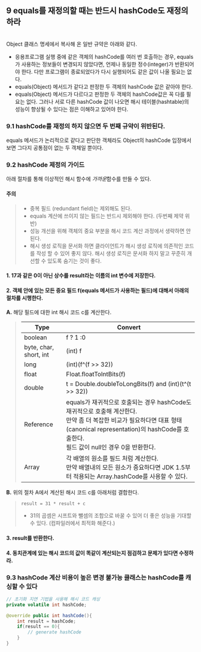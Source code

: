 ## 9 equals를 재정의할 때는 반드시 hashCode도 재정의 하라
<br/>
Object 클래스 명세에서 복사해 온 일반 규약은 아래와 같다.

- 응용프로그램 실행 중에 같은 객체의 hashCode를 여러 번 호출하는 경우, equals가 사용하는 정보들이 변경되지 않았다면, 언제나 동일한 정수(integer)가 반환되어야 한다. 다만 프로그램이 종료되었다가 다시 실행되어도 같은 값이 나올 필요는 없다.
- equals(Object) 메서드가 같다고 판정한 두 객체의 hashCode 값은 같아야 한다.
- equals(Object) 메서드가 다르다고 판정한 두 객체의 hashCode값은 꼭 다를 필요는 없다. 그러나 서로 다른 hashCode 값이 나오면 해시 테이블(hashtable)의 성능이 향상될 수 있다는 점은 이해하고 있어야 한다.

### 9.1 hashCode를 재정의 하지 않으면 두 번째 규약이 위반된다.
equals 메서드가 논리적으로 같다고 판단한 객체라도 Object의 hashCode 입장에서 보면 그다지 공통점이 없는 두 객체일 뿐이다.

### 9.2 hashCode 제정의 가이드
아래 절차를 통해 이상적인 해시 함수에 *가까운*함수를 만들 수 있다.

#### 주의
> -  중복 필드 (redundant field)는 제외해도 된다.
> - equals 계산에 쓰이지 않는 필드는 반드시 제외해야 한다. (두번째 제약 위반)
> - 성능 개선을 위해 객체의 중요 부분을 해시 코드 계산 과정에서 생략하면 안 된다.
> - 해시 생성 로직을 문서화 하면 클라이언트가 해시 생성 로직에 의존적인 코드를 작성 할 수 있어 좋지 않다. 해시 생성 로직은 문서화 하지 말고 꾸준히 개선할 수 있도록 숨기는 것이 좋다.

#### 1. 17과 같은 0이 아닌 상수를 result라는 이름의 int 변수에 저장한다.
#### 2. 객체 안에 있는 모든 중요 필드 f(equals 메서드가 사용하는 필드)에 대해서 아래의 절차를 시행한다.
**A.** 해당 필드에 대한 int 해시 코드 c를 계산한다.
	
> |Type|Convert|
> |---|---|
> | boolean|f ? 1 :0|
> |byte, char, short, int| (int) f|
> |long|(int)(f^(f >> 32))|
> |float|Float.floatToIntBits(f)|
> |double|t = Double.doubleToLongBits(f) and (int)(t^(t >> 32))|
> |Reference|equals가 재귀적으로 호출되는 경우 hashCode도 재귀적으로 호출해 계산한다. </br>만약 좀 더 복잡한 비교가 필요하다면 대표 형태(canonical representation)의 hashCode를 호출한다. </br>필드 값이 null인 경우 0을 반환한다.|
> |Array|각 배열의 원소를 필드 처럼 계산한다.</br>만약 배열내의 모든 원소가 중요하다면 JDK 1.5부터 적용되는 Array.hashCode를 사용할 수 있다.|

**B.** 위의 절차 A에서 계산된 해시 코드 c를 아래처럼 결합한다.

> `result = 31 * result + c`
> * 31의 곱셈은 시프트와 뺄셈의 조합으로 바꿀 수 있어 더 좋은 성능을 기대할 수 있다. (컴파일러에서 최적화 해준다.)

#### 3. result를 반환한다.
#### 4. 동치관계에 있는 해시 코드의 값이 똑같이 계산되는지 점검하고 문제가 있다면 수정하라.

### 9.3 hashCode 계산 비용이 높은 변경 불가능 클래스는 hashCode를 캐싱할 수 있다
```java
// 초기화 지연 기법을 사용해 해시 코드 캐싱
private volatile int hashCode;

@override public int hashCode(){
	int result = hashCode;
	if(result == 0){
		// generate hashCode
	}
}
```
		